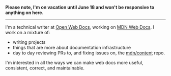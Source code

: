 **Please note, I'm on vacation until June 18 and won't be responsive to anything on here.**

********

I'm a technical writer at [Open Web Docs](https://openwebdocs.org/), working on [MDN Web Docs](https://developer.mozilla.org/). I work on a mixture of:

- writing projects
- things that are more about documentation infrastructure
- day to day reviewing PRs to, and fixing issues on, the [mdn/content](https://github.com/mdn/content/) repo.

I'm interested in all the ways we can make web docs more useful, consistent, correct, and maintainable.
